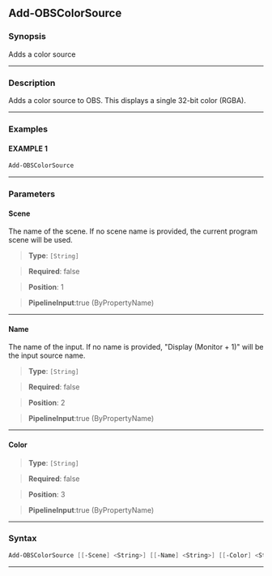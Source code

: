 Add-OBSColorSource
------------------
### Synopsis
Adds a color source

---
### Description

Adds a color source to OBS.  This displays a single 32-bit color (RGBA).

---
### Examples
#### EXAMPLE 1
```PowerShell
Add-OBSColorSource
```

---
### Parameters
#### **Scene**

The name of the scene.
If no scene name is provided, the current program scene will be used.



> **Type**: ```[String]```

> **Required**: false

> **Position**: 1

> **PipelineInput**:true (ByPropertyName)



---
#### **Name**

The name of the input.
If no name is provided, "Display $($Monitor + 1)" will be the input source name.



> **Type**: ```[String]```

> **Required**: false

> **Position**: 2

> **PipelineInput**:true (ByPropertyName)



---
#### **Color**

> **Type**: ```[String]```

> **Required**: false

> **Position**: 3

> **PipelineInput**:true (ByPropertyName)



---
### Syntax
```PowerShell
Add-OBSColorSource [[-Scene] <String>] [[-Name] <String>] [[-Color] <String>] [<CommonParameters>]
```
---
